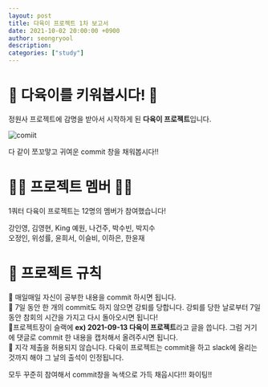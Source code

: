 ```yaml
---
layout: post
title: 다육이 프로젝트 1차 보고서
date: 2021-10-02 20:00:00 +0900
author: seongryool
description:
categories: ["study"]
---
```


# 🌵 다육이를 키워봅시다! 🌵

정원사 프로젝트에 감명을 받아서 시작하게 된 **다육이 프로젝트**입니다.

![comiit](https://user-images.githubusercontent.com/66999675/135754668-246302c1-b7b7-4047-a193-6f28ad0a744f.png)

다 같이 쪼꼬맣고 귀여운 commit 창을 채워봅시다!!

# 👩‍💻 프로젝트 멤버 👨‍💻

1쿼터 다육이 프로젝트는 12명의 멤버가 참여했습니다!

강인영, 김영현, King 예원, 나건주, 박수빈, 박지수   
오정인, 위성률, 윤희서, 이슬비, 이하은, 한윤재

# 🎇 프로젝트 규칙

📝 매일매일 자신이 공부한 내용을 commit 하시면 됩니다.  
📝 7일 동안 한 개의 commit도 하지 않으면 강퇴를 당합니다. 강퇴를 당한 날로부터 7일 동안 참회의 시간을 가지고 다시 돌아오시면 됩니다!  
📝프로젝트장이 슬랙에 **ex) 2021-09-13 다육이 프로젝트**라고 글을 씁니다. 그럼 거기에 댓글로 commit 한 내용을 캡처해서 올려주시면 됩니다.  
📝 지각 제출을 허용되지 않습니다. 다육이 프로젝트는 commit을 하고 slack에 올리는 것까지 해야 그 날의 출석이 인정됩니다.

모두 꾸준히 참여해서 commit창을 녹색으로 가득 채웁시다!!!
화이팅!!
